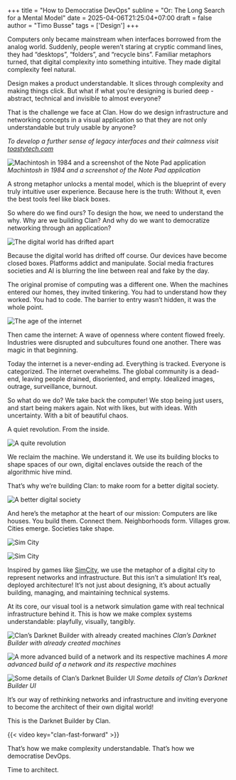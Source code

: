 +++
title = "How to Democratise DevOps"
subline = "Or: The Long Search for a Mental Model"
date = 2025-04-06T21:25:04+07:00
draft = false
author = "Timo Busse"
tags = ['Design']
+++

Computers only became mainstream when interfaces borrowed from the analog world.
Suddenly, people weren’t staring at cryptic command lines, they had “desktops”,
“folders”, and “recycle bins”. Familiar metaphors turned, that digital complexity into something intuitive. They made digital complexity feel natural.

Design makes a product understandable. It slices through complexity and making things click. But what if what you’re designing is buried deep - abstract, technical and invisible to almost everyone?

That is the challenge we face at Clan. How do we design infrastructure and networking concepts in a visual application so that they are not only understandable but truly usable by anyone?

_To develop a further sense of legacy interfaces and their calmness visit [toastytech.com](http://toastytech.com/guis/index.html)_

![Machintosh in 1984 and a screenshot of the Note Pad application](clan-design-history-computing.png "Machintosh in 1984 and a screenshot of the Note Pad application")
_Machintosh in 1984 and a screenshot of the Note Pad application_

A strong metaphor unlocks a mental model, which is the blueprint of every truly intuitive user experience. Because here is the truth: Without it, even the best tools feel like black boxes.

So where do we find ours? To design the how, we need to understand the why. Why are we building Clan? And why do we want to democratize networking through an application?

![The digital world has drifted apart](clan-design-neverending-ad.png "The digital world has drifted apart")

Because the digital world has drifted off course. Our devices have become closed boxes. Platforms addict and manipulate. Social media fractures societies and AI is blurring the line between real and fake by the day.

The original promise of computing was a different one. When the machines entered our homes, they invited tinkering. You had to understand how they worked. You had to code. The barrier to entry wasn’t hidden, it was the whole point.

![The age of the internet](clan-design-tinkering.png "The age of the internet")

Then came the internet: A wave of openness where content flowed freely. Industries were disrupted and subcultures found one another. There was magic in that beginning.

Today the internet is a never-ending ad. Everything is tracked. Everyone is categorized. The internet overwhelms. The global community is a dead-end, leaving people drained, disoriented, and empty. Idealized images, outrage, surveillance, burnout.

So what do we do? We take back the computer! We stop being just users, and start being makers again. Not with likes, but with ideas. With uncertainty. With a bit of beautiful chaos.

A quiet revolution. From the inside.

![A quite revolution](clan-design-history.png "A quite revolution")

We reclaim the machine. We understand it. We use its building blocks to shape spaces of our own, digital enclaves outside the reach of the algorithmic hive mind.

That’s why we’re building Clan: to make room for a better digital society.

![A better digital society](clan-design-future.png "A better digital society")

And here’s the metaphor at the heart of our mission: Computers are like houses. You build them. Connect them. Neighborhoods form. Villages grow. Cities emerge. Societies take shape.

![Sim City](clan-design-house.png "Sim City")

![Sim City](clan-design-sim-city.png "Sim City")

Inspired by games like [SimCity](https://www.youtube.com/watch?v=jk7BkwksgX8&ab_channel=SergiuHellDragoonHQ), we use the metaphor of a digital city to represent networks and infrastructure. But this isn’t a simulation! It’s real, deployed architecture! It’s not just about designing, it’s about actually building, managing, and maintaining technical systems.

At its core, our visual tool is a network simulation game with real technical infrastructure behind it. This is how we make complex systems understandable: playfully, visually, tangibly.

![Clan’s Darknet Builder with already created machines](onboarding-step-not-yet-flashed.png "Clan’s Darknet Builder with already  created machines")
_Clan’s Darknet Builder with already created machines_

![A more advanced build of a network and its respective machines](onboarding-step.png "A more advanced build of a network and its respective machines")
_A more advanced build of a network and its respective machines_

![Some details of Clan’s Darknet Builder UI](sidepanel-a01.png "Some details of Clan’s Darknet Builder UI")
_Some details of Clan’s Darknet Builder UI_

It’s our way of rethinking networks and infrastructure and inviting everyone to become the architect of their own digital world!

This is the Darknet Builder by Clan.

{{< video key="clan-fast-forward" >}}

That’s how we make complexity understandable.
That’s how we democratise DevOps.

Time to architect.
